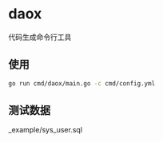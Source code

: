 # daox 

代码生成命令行工具

## 使用

```bash
go run cmd/daox/main.go -c cmd/config.yml
```

## 测试数据

_example/sys_user.sql


